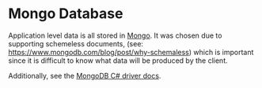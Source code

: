 # Mongo Database

Application level data is all stored in [Mongo](https://www.mongodb.com/).
It was chosen due to supporting schemeless documents, (see: https://www.mongodb.com/blog/post/why-schemaless)
which is important since it is difficult to know what data will be produced by the client.

Additionally, see the [MongoDB C# driver docs](http://mongodb.github.io/mongo-csharp-driver/2.9/getting_started/quick_tour/).

